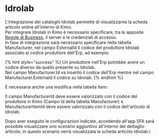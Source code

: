 # Idrolab

L'integrazione dei cataloghi Idrolab permette di visualizzarne la scheda articolo online all'interno di Kimo.\
Per integrare Idrolab in Kimo è necessario specificare, tra le apposite [Regole di Business](../../impostazioni/business-rules/), il server e le credenziali di accesso.\
In fase di integrazione sarà necessario specificare nella tabella Manufacturer, nel campo ExternalId il codice del produttore Idrolab associato al codice produttore dell'Erp, ad esempio:

{% hint style="success" %}
Un produttore nell'Erp potrebbe avere un codice diverso da quello presente su Idrolab.\
Nel campo Manufacturer.Id va inserito il codice dell'Erp mentre nel campo Manufacturer.ExternaId il codice su Idrolab.
{% endhint %}

È necessaria anche una modifica nella tabella Item:

Il campo ManufacturerId deve essere valorizzato con il codice del produttore in Kimo (Campo Id della tabella Manufacturer) e ManufacturerItemId deve essere valorizzato con il codice dell'articolo di Idrolab.



Dopo aver eseguito le configurazioni indicate, accedendo all'app SFA sarà possibile visualizzare uno scenario aggiuntivo all'interno del dettaglio articolo; in questo scenario verrà visualizzata la scheda articolo Idrolab.\
